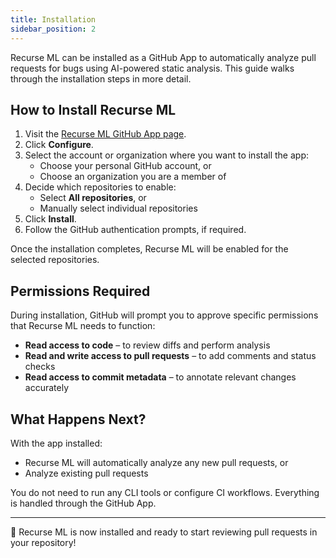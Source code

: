 ```yaml
---
title: Installation
sidebar_position: 2
---
```


Recurse ML can be installed as a GitHub App to automatically analyze pull requests for bugs using AI-powered static analysis. This guide walks through the installation steps in more detail.

## How to Install Recurse ML

1. Visit the [Recurse ML GitHub App page](https://github.com/apps/recurseml).
2. Click **Configure**.
3. Select the account or organization where you want to install the app:
   - Choose your personal GitHub account, or
   - Choose an organization you are a member of
4. Decide which repositories to enable:
   - Select **All repositories**, or
   - Manually select individual repositories
5. Click **Install**.
6. Follow the GitHub authentication prompts, if required.

Once the installation completes, Recurse ML will be enabled for the selected repositories.

## Permissions Required

During installation, GitHub will prompt you to approve specific permissions that Recurse ML needs to function:

- **Read access to code** – to review diffs and perform analysis
- **Read and write access to pull requests** – to add comments and status checks
- **Read access to commit metadata** – to annotate relevant changes accurately

## What Happens Next?

With the app installed:

- Recurse ML will automatically analyze any new pull requests, or
- Analyze existing pull requests

You do not need to run any CLI tools or configure CI workflows. Everything is handled through the GitHub App.

***

🎉 Recurse ML is now installed and ready to start reviewing pull requests in your repository!
